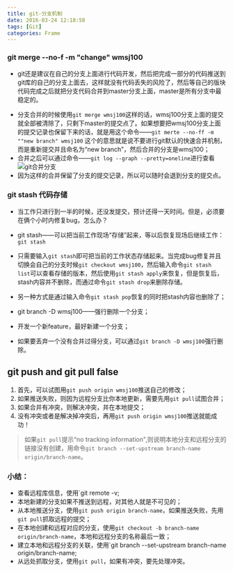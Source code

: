 ```yaml
---
title: git-分支机制
date: 2016-03-24 12:18:58
tags: [Git]
categories: Frame
---
```

### git merge --no-f -m "change" wmsj100
- git还是建议在自己的分支上面进行代码开发，然后把完成一部分的代码推送到git库的自己的分支上面去，这样就没有代码丢失的风险了，然后等自己的版块代码完成之后就把分支代码合并到master分支上面，master是所有分支中最稳定的。
<!-- more -->
- 分支合并的时候使用`git merge wmsj100`这样的话，wmsj100分支上面的提交就全部被清除了，只剩下master的提交点了。如果想要把wmsj100分支上面的提交记录也保留下来的话，就是用这个命令——`git merte --no-ff -m ""new branch" wmsj100`
这个的意思就是说不要进行git默认的快速合并机制，而是重新提交并且命名为“new branch”，然后合并的分支是wmsj100；
- 合并之后可以通过命令——`git log --graph --pretty=oneline`进行查看
![git合并分支](http://upload-images.jianshu.io/upload_images/1606281-08b81e4a88cfbe82.png?imageMogr2/auto-orient/strip%7CimageView2/2/w/1240)
- 因为这样的合并保留了分支的提交记录，所以可以随时会退到分支的提交点。

### git stash  代码存储
- 当工作只进行到一半的时候，还没发提交，预计还得一天时间。但是，必须要在俩个小时内修复bug，怎么办？
- git stash——可以把当前工作现场“存储”起来，等以后恢复现场后继续工作：`git stash`
- 只需要输入`git stash`即可把当前的工作状态存储起来。当完成bug修复并且切换会自己的分支时候`git checkout wmsj100`，然后输入命令`git stash list`可以查看存储的版本，然后使用`git stash apply`来恢复，但是恢复后，stash内容并不删除，而通过命令`git stash drop`来删除存储。
- 另一种方式是通过输入命令`git stash pop`恢复的同时把stash内容也删除了；

- git branch -D wmsj100——强行删除一个分支；
 - 开发一个新feature，最好新建一个分支；
 - 如果要丢弃一个没有合并过得分支，可以通过`git branch -D wmsj100`强行删除。

## git push and git pull false
1. 首先，可以试图用`git push origin wmsj100`推送自己的修改；
2. 如果推送失败，则因为远程分支比你本地更新，需要先用`git pull`试图合并；
3. 如果合并有冲突，则解决冲突，并在本地提交；
4. 没有冲突或者是解决掉冲突后，再用`git push origin wmsj100`推送就能成功！
> 如果`git pull`提示“no tracking information",则说明本地分支和远程分支的链接没有创建，用命令`git branch --set-upstream branch-name origin/branch-name`。

### 小结：
- 查看远程库信息，使用`git remote -v;
- 本地新建的分支如果不推送到远程，对其他人就是不可见的；
- 从本地推送分支，使用`git push origin branch-name`，如果推送失败，先用`git pull`抓取远程的提交；
- 在本地创建和远程对应的分支，使用`git checkout -b branch-name origin/branch-name`，本地和远程分支的名称最后一致；
- 建立本地和远程分支的关联，使用`git branch --set-upstream branch-name origin/branch-name;
- 从远处抓取分支，使用`git pull`，如果有冲突，要先处理冲突。
